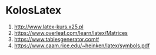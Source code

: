 # KolosLatex

1. http://www.latex-kurs.x25.pl
2. https://www.overleaf.com/learn/latex/Matrices
3. https://www.tablesgenerator.com#
4. https://www.caam.rice.edu/~heinken/latex/symbols.pdf
